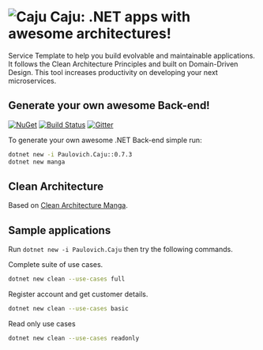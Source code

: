 ![Caju](https://raw.githubusercontent.com/ivanpaulovich/caju/master/images/caju-icon.png) Caju: .NET apps with awesome architectures!
=========
Service Template to help you build evolvable and maintainable applications. It follows the Clean Architecture Principles and built on Domain-Driven Design. This tool increases productivity on developing your next microservices.

## Generate your own awesome Back-end!
<a href="https://www.nuget.org/packages/Paulovich.Caju/" rel="Paulovich.Caju">![NuGet](https://buildstats.info/nuget/paulovich.caju)</a> [![Build Status](https://travis-ci.org/ivanpaulovich/dotnet-new-caju.svg?branch=master)](https://travis-ci.org/ivanpaulovich/dotnet-new-caju) [![Gitter](https://img.shields.io/badge/chat-on%20gitter-blue.svg)](https://gitter.im/ivanpaulovich/)

To generate your own awesome .NET Back-end simple run:

```sh
dotnet new -i Paulovich.Caju::0.7.3
dotnet new manga
```

## Clean Architecture

Based on [Clean Architecture Manga](https://github.com/ivanpaulovich/clean-architecture-manga).

## Sample applications

Run `dotnet new -i Paulovich.Caju` then try the following commands.

Complete suite of use cases.

```sh
dotnet new clean --use-cases full
```

Register account and get customer details.

```sh
dotnet new clean --use-cases basic
```

Read only use cases

```sh
dotnet new clean --use-cases readonly
```